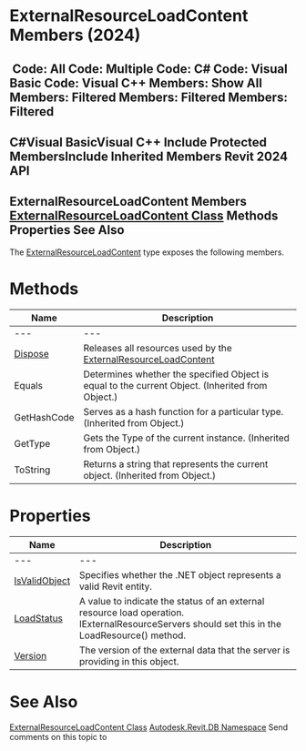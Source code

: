 # ExternalResourceLoadContent Members (2024)

﻿
 Code: All Code: Multiple Code: C# Code: Visual Basic Code: Visual C++  Members: Show All Members: Filtered Members: Filtered Members: Filtered   
---  
C#Visual BasicVisual C++
Include Protected MembersInclude Inherited Members
Revit 2024 API  
---  
ExternalResourceLoadContent Members  
[ExternalResourceLoadContent Class](1747ac99-aaa5-70b9-5d1f-89e72539f497.md "ExternalResourceLoadContent Class") Methods Properties See Also  
---  
The [ExternalResourceLoadContent](1747ac99-aaa5-70b9-5d1f-89e72539f497.md "ExternalResourceLoadContent Class") type exposes the following members.
# Methods
| Name | Description |
| --- | --- |
| --- | --- | --- |
| [Dispose](13bdc1a5-d075-4afb-3f4b-1a3b89fb8371.md "Dispose Method") | Releases all resources used by the [ExternalResourceLoadContent](1747ac99-aaa5-70b9-5d1f-89e72539f497.md "ExternalResourceLoadContent Class") |
| Equals | Determines whether the specified Object is equal to the current Object. (Inherited from Object.) |
| GetHashCode | Serves as a hash function for a particular type.  (Inherited from Object.) |
| GetType | Gets the Type of the current instance. (Inherited from Object.) |
| ToString | Returns a string that represents the current object. (Inherited from Object.) |

# Properties
| Name | Description |
| --- | --- |
| --- | --- | --- |
| [IsValidObject](afe420d6-0130-37aa-d315-8f04523d7467.md "IsValidObject Property") | Specifies whether the .NET object represents a valid Revit entity. |
| [LoadStatus](a6442d68-17c4-aeb1-0e40-d5077936c9cd.md "LoadStatus Property") | A value to indicate the status of an external resource load operation. IExternalResourceServers should set this in the LoadResource() method. |
| [Version](6a233453-4300-627c-450d-c038fe378195.md "Version Property") | The version of the external data that the server is providing in this object. |

# See Also
[ExternalResourceLoadContent Class](1747ac99-aaa5-70b9-5d1f-89e72539f497.md "ExternalResourceLoadContent Class")
[Autodesk.Revit.DB Namespace](87546ba7-461b-c646-cbb1-2cb8f5bff8b2.md "Autodesk.Revit.DB Namespace")
Send comments on this topic to 
